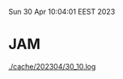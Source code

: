 Sun 30 Apr 10:04:01 EEST 2023
# JAM
<a href='./cache/202304/30_10.log'>./cache/202304/30_10.log</a>
